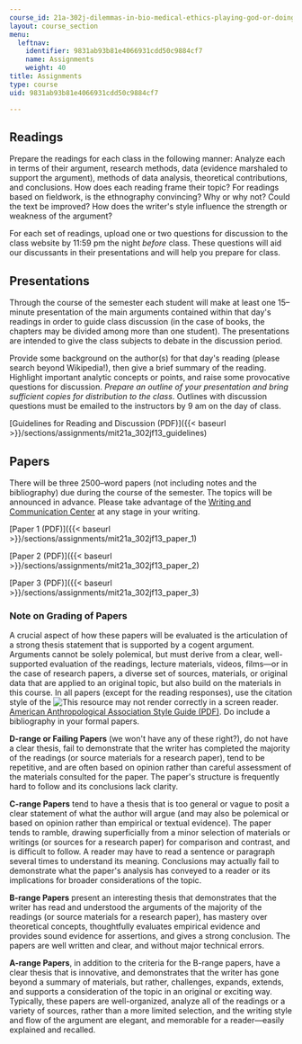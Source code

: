 ```yaml
---
course_id: 21a-302j-dilemmas-in-bio-medical-ethics-playing-god-or-doing-good-fall-2013
layout: course_section
menu:
  leftnav:
    identifier: 9831ab93b81e4066931cdd50c9884cf7
    name: Assignments
    weight: 40
title: Assignments
type: course
uid: 9831ab93b81e4066931cdd50c9884cf7

---
```


Readings
--------

Prepare the readings for each class in the following manner: Analyze each in terms of their argument, research methods, data (evidence marshaled to support the argument), methods of data analysis, theoretical contributions, and conclusions. How does each reading frame their topic? For readings based on fieldwork, is the ethnography convincing? Why or why not? Could the text be improved? How does the writer's style influence the strength or weakness of the argument?

For each set of readings, upload one or two questions for discussion to the class website by 11:59 pm the night _before_ class. These questions will aid our discussants in their presentations and will help you prepare for class.

Presentations
-------------

Through the course of the semester each student will make at least one 15–minute presentation of the main arguments contained within that day's readings in order to guide class discussion (in the case of books, the chapters may be divided among more than one student). The presentations are intended to give the class subjects to debate in the discussion period.

Provide some background on the author(s) for that day's reading (please search beyond Wikipedia!), then give a brief summary of the reading. Highlight important analytic concepts or points, and raise some provocative questions for discussion. _Prepare an outline of your presentation and bring sufficient copies for distribution to the class_. Outlines with discussion questions must be emailed to the instructors by 9 am on the day of class.

[Guidelines for Reading and Discussion (PDF)]({{< baseurl >}}/sections/assignments/mit21a_302jf13_guidelines)

Papers
------

There will be three 2500–word papers (not including notes and the bibliography) due during the course of the semester. The topics will be announced in advance. Please take advantage of the [Writing and Communication Center](http://cmsw.mit.edu/writing-and-communication-center/) at any stage in your writing.

[Paper 1 (PDF)]({{< baseurl >}}/sections/assignments/mit21a_302jf13_paper_1)

[Paper 2 (PDF)]({{< baseurl >}}/sections/assignments/mit21a_302jf13_paper_2)

[Paper 3 (PDF)]({{< baseurl >}}/sections/assignments/mit21a_302jf13_paper_3)

### Note on Grading of Papers

A crucial aspect of how these papers will be evaluated is the articulation of a strong thesis statement that is supported by a cogent argument. Arguments cannot be solely polemical, but must derive from a clear, well- supported evaluation of the readings, lecture materials, videos, films—or in the case of research papers, a diverse set of sources, materials, or original data that are applied to an original topic, but also build on the materials in this course. In all papers (except for the reading responses), use the citation style of the ![This resource may not render correctly in a screen reader.](/images/inacessible.gif)[American Anthropological Association Style Guide (PDF)](http://www.aaanet.org/publications/style_guide.pdf). Do include a bibliography in your formal papers.

**D-range or Failing Papers** (we won't have any of these right?), do not have a clear thesis, fail to demonstrate that the writer has completed the majority of the readings (or source materials for a research paper), tend to be repetitive, and are often based on opinion rather than careful assessment of the materials consulted for the paper. The paper's structure is frequently hard to follow and its conclusions lack clarity.

**C-range Papers** tend to have a thesis that is too general or vague to posit a clear statement of what the author will argue (and may also be polemical or based on opinion rather than empirical or textual evidence). The paper tends to ramble, drawing superficially from a minor selection of materials or writings (or sources for a research paper) for comparison and contrast, and is difficult to follow. A reader may have to read a sentence or paragraph several times to understand its meaning. Conclusions may actually fail to demonstrate what the paper's analysis has conveyed to a reader or its implications for broader considerations of the topic.

**B-range Papers** present an interesting thesis that demonstrates that the writer has read and understood the arguments of the majority of the readings (or source materials for a research paper), has mastery over theoretical concepts, thoughtfully evaluates empirical evidence and provides sound evidence for assertions, and gives a strong conclusion. The papers are well written and clear, and without major technical errors.

**A-range Papers**, in addition to the criteria for the B-range papers, have a clear thesis that is innovative, and demonstrates that the writer has gone beyond a summary of materials, but rather, challenges, expands, extends, and supports a consideration of the topic in an original or exciting way. Typically, these papers are well-organized, analyze all of the readings or a variety of sources, rather than a more limited selection, and the writing style and flow of the argument are elegant, and memorable for a reader—easily explained and recalled.
